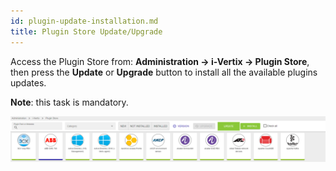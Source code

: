 ```yaml
---
id: plugin-update-installation.md
title: Plugin Store Update/Upgrade
---
```


Access the Plugin Store from: **Administration -> i-Vertix -> Plugin Store**, then press the **Update** or **Upgrade** button to install all the available plugins updates.

**Note**: this task is mandatory.

![image](../../assets/before-you-start/plugin-store-update.png)